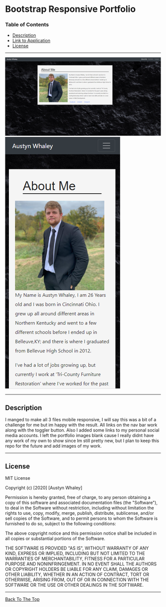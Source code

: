 # Bootstrap Responsive Portfolio 

### Table of Contents

- [Description](#description)
- [Link to Application](https://austynwhaley.github.io/bootstrap_repo/index.html)
- [License](#license)

---

![Screenshot](./assets/images/mobilescreenshotHW2.png)
![Screenshot](./assets/images/mobilescreenshotHW.png)

---


## Description

I manged to make all 3 files mobile responsive, I will say this was a bit of a challenge for me but im happy with the result. All links on the nav bar work along with the toggler button. Also I added some links to my personal social media accounts. I left the portfolio images blank cause I really didnt have any work of my own to show since Im still pretty new, but I plan to keep this repo for the future and add images of my work.

---

## License

MIT License

Copyright (c) [2020] [Austyn Whaley]

Permission is hereby granted, free of charge, to any person obtaining a copy
of this software and associated documentation files (the "Software"), to deal
in the Software without restriction, including without limitation the rights
to use, copy, modify, merge, publish, distribute, sublicense, and/or sell
copies of the Software, and to permit persons to whom the Software is
furnished to do so, subject to the following conditions:

The above copyright notice and this permission notice shall be included in all
copies or substantial portions of the Software.

THE SOFTWARE IS PROVIDED "AS IS", WITHOUT WARRANTY OF ANY KIND, EXPRESS OR
IMPLIED, INCLUDING BUT NOT LIMITED TO THE WARRANTIES OF MERCHANTABILITY,
FITNESS FOR A PARTICULAR PURPOSE AND NONINFRINGEMENT. IN NO EVENT SHALL THE
AUTHORS OR COPYRIGHT HOLDERS BE LIABLE FOR ANY CLAIM, DAMAGES OR OTHER
LIABILITY, WHETHER IN AN ACTION OF CONTRACT, TORT OR OTHERWISE, ARISING FROM,
OUT OF OR IN CONNECTION WITH THE SOFTWARE OR THE USE OR OTHER DEALINGS IN THE
SOFTWARE.

---
[Back To The Top](#Bootstrap-Responsive-Portfolio)